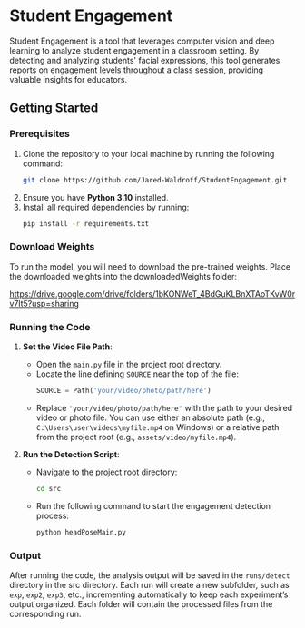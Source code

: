 # Student Engagement

Student Engagement is a tool that leverages computer vision and deep learning to analyze student engagement in a classroom setting. By detecting and analyzing students' facial expressions, this tool generates reports on engagement levels throughout a class session, providing valuable insights for educators.

## Getting Started

### Prerequisites

1. Clone the repository to your local machine by running the following command:
   ```bash
   git clone https://github.com/Jared-Waldroff/StudentEngagement.git
2. Ensure you have **Python 3.10** installed.
3. Install all required dependencies by running:
   ```bash
   pip install -r requirements.txt

### Download Weights
To run the model, you will need to download the pre-trained weights. Place the downloaded weights into the downloadedWeights folder:

https://drive.google.com/drive/folders/1bKONWeT_4BdGuKLBnXTAoTKvW0rv7lt5?usp=sharing

### Running the Code

1. **Set the Video File Path**:
   - Open the `main.py` file in the project root directory.
   - Locate the line defining `SOURCE` near the top of the file:
     ```python
     SOURCE = Path('your/video/photo/path/here')
     ```
   - Replace `'your/video/photo/path/here'` with the path to your desired video or photo file. You can use either an absolute path (e.g., `C:\Users\user\videos\myfile.mp4` on Windows) or a relative path from the project root (e.g., `assets/video/myfile.mp4`).

2. **Run the Detection Script**:
   - Navigate to the project root directory:
     ```bash
     cd src
     ```
   - Run the following command to start the engagement detection process:
     ```bash
     python headPoseMain.py
     ```

### Output

After running the code, the analysis output will be saved in the `runs/detect` directory in the src directory. Each run will create a new subfolder, such as `exp`, `exp2`, `exp3`, etc., incrementing automatically to keep each experiment’s output organized. Each folder will contain the processed files from the corresponding run.
